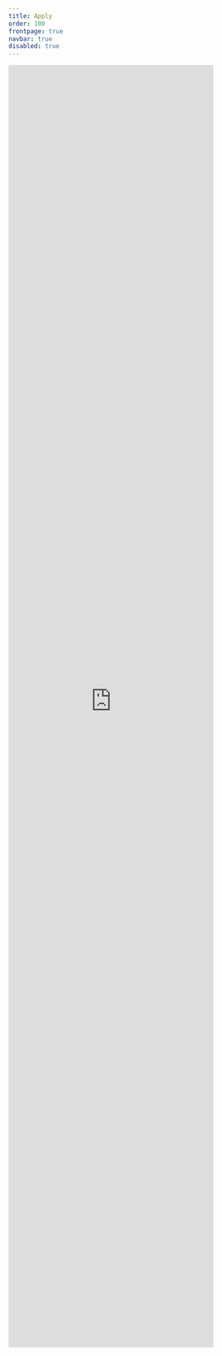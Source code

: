 ```yaml
---
title: Apply
order: 100
frontpage: true
navbar: true
disabled: true
---
```

<iframe src="https://docs.google.com/forms/d/e/1FAIpQLSehoC0YhIhEwLCIghFSPo0TXRdfVutZhmYQvTNjdOD-1CX7Cw/viewform?embedded=true" width="80%" height="2518" frameborder="0" marginheight="0" marginwidth="0">Loading…</iframe>

